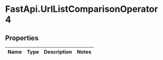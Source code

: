 # FastApi.UrlListComparisonOperator4

## Properties
Name | Type | Description | Notes
------------ | ------------- | ------------- | -------------
